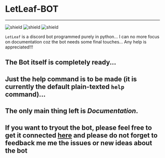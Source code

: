 # LetLeaf-BOT
---
![shield](https://img.shields.io/badge/STATUS-Under%20Construction-blue?style=for-the-badge&color=0F0000)
![shield](https://img.shields.io/badge/As%20of-21st%20of%20May,%202021-0000FF?style=for-the-badge)
![shield](https://img.shields.io/badge/PURE-PYTHON-blue?style=for-the-badge&color=0000FF&logo=python)

`LetLeaf` is a discord bot programmed purely in python...
I can no more focus on documentation coz the bot needs some final touches...
Any help is appreciated!!!

## The Bot itself is completely ready...
## Just the help command is to be made (it is currently the default plain-texted `help` command)...
## The only main thing left is ***Documentation***.
## If you want to tryout the bot, please feel free to get it connected [here](https://discord.com/api/oauth2/authorize?client_id=840807839182225409&permissions=1425501271&scope=bot) and please do not forget to feedback me me the issues or new ideas about the bot

